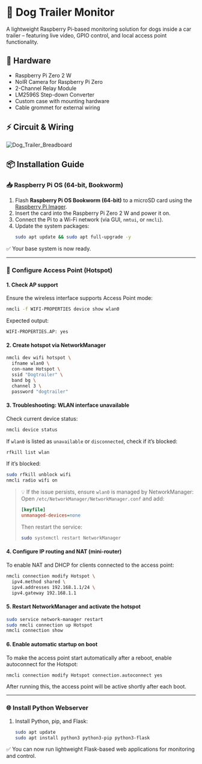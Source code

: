 # 🐶 Dog Trailer Monitor

A lightweight Raspberry Pi-based monitoring solution for dogs inside a car trailer – featuring live video, GPIO control, and local access point functionality.


## 🔧 Hardware

- Raspberry Pi Zero 2 W  
- NoIR Camera for Raspberry Pi Zero  
- 2-Channel Relay Module  
- LM2596S Step-down Converter  
- Custom case with mounting hardware  
- Cable grommet for external wiring  


## ⚡ Circuit & Wiring

![Dog_Trailer_Breadboard](https://github.com/user-attachments/assets/2f722542-6e5a-446f-82ca-80c806fdb9cd)


## 📦 Installation Guide

### 📥 Raspberry Pi OS (64-bit, Bookworm)

1. Flash **Raspberry Pi OS Bookworm (64-bit)** to a microSD card using the [Raspberry Pi Imager](https://www.raspberrypi.com/software/).
2. Insert the card into the Raspberry Pi Zero 2 W and power it on.
3. Connect the Pi to a Wi-Fi network (via GUI, `nmtui`, or `nmcli`).
4. Update the system packages:
   ```bash
   sudo apt update && sudo apt full-upgrade -y
   ```

✅ Your base system is now ready.

---

### 📡 Configure Access Point (Hotspot)

#### 1. Check AP support

Ensure the wireless interface supports Access Point mode:

```bash
nmcli -f WIFI-PROPERTIES device show wlan0
```

Expected output:
```
WIFI-PROPERTIES.AP: yes
```


#### 2. Create hotspot via NetworkManager

```bash
nmcli dev wifi hotspot \
  ifname wlan0 \
  con-name Hotspot \
  ssid "Dogtrailer" \
  band bg \
  channel 3 \
  password "dogtrailer"
```


#### 3. Troubleshooting: WLAN interface unavailable

Check current device status:

```bash
nmcli device status
```

If `wlan0` is listed as `unavailable` or `disconnected`, check if it’s blocked:

```bash
rfkill list wlan
```

If it’s blocked:
```bash
sudo rfkill unblock wifi
nmcli radio wifi on
```

> 💡 If the issue persists, ensure `wlan0` is managed by NetworkManager:
> Open `/etc/NetworkManager/NetworkManager.conf` and add:
> ```ini
> [keyfile]
> unmanaged-devices=none
> ```
> Then restart the service:
> ```bash
> sudo systemctl restart NetworkManager
> ```


#### 4. Configure IP routing and NAT (mini-router)

To enable NAT and DHCP for clients connected to the access point:

```bash
nmcli connection modify Hotspot \
  ipv4.method shared \
  ipv4.addresses 192.168.1.1/24 \
  ipv4.gateway 192.168.1.1
```


#### 5. Restart NetworkManager and activate the hotspot

```bash
sudo service network-manager restart
sudo nmcli connection up Hotspot
nmcli connection show
```


#### 6. Enable automatic startup on boot

To make the access point start automatically after a reboot, enable autoconnect for the Hotspot:

```bash
nmcli connection modify Hotspot connection.autoconnect yes
```

After running this, the access point will be active shortly after each boot.

---

### 🌐 Install Python Webserver

1. Install Python, pip, and Flask:
   ```bash
   sudo apt update
   sudo apt install python3 python3-pip python3-flask

✅ You can now run lightweight Flask-based web applications for monitoring and control.